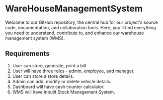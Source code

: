 # WareHouseManagementSystem
Welcome to our GitHub repository, the central hub for our project's source code, documentation, and collaboration tools. Here, you'll find everything you need to understand, contribute to, and enhance our warehouse management system (WMS).
## Requirements
1. User can store, generate, print a bill
2. User will have three roles - admin, employee, and manager.
3. User can store a store details.
4. Admin can add, modify or delete vehicle details.
5. Dashboard will have cash counter calculator.
6. WMS will have inbuilt Stock Management System.
